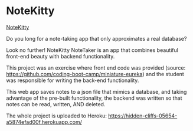 # NoteKitty

[NoteKitty](notescreen.jpg)

Do you long for a note-taking app that only approximates a real database?

Look no further!  NoteKitty NoteTaker is an app that combines beautiful front-end
beauty with backend functionality.

This project was an exercise where front end code was provided (source: https://github.com/coding-boot-camp/miniature-eureka)
and the student was responsible for writing the back-end functionality.

This web app saves notes to a json file that mimics a database, and taking
advantage of the pre-built functionality, the backend was written so that notes
can be read, written, AND deleted.

The whole project is uploaded to Heroku:  https://hidden-cliffs-05654-a5874efad00f.herokuapp.com/

